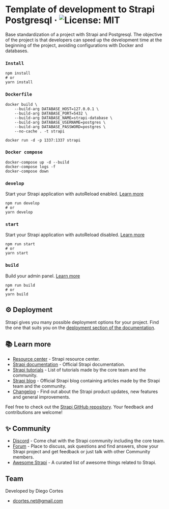 # Template of development to Strapi Postgresql &middot; ![License: MIT](https://img.shields.io/badge/License-MIT-yellow.svg)

Base standardization of a project with Strapi and Postgresql. The objective of the project is that developers can speed up the development time at the beginning of the project, avoiding configurations with Docker and databases.

### `Install`

```
npm install
# or
yarn install
```

### `Dockerfile`

```
docker build \
    --build-arg DATABASE_HOST=127.0.0.1 \
    --build-arg DATABASE_PORT=5432 \
    --build-arg DATABASE_NAME=strapi-database \
    --build-arg DATABASE_USERNAME=postgres \
    --build-arg DATABASE_PASSWORD=postgres \
    --no-cache . -t strapi

docker run -d -p 1337:1337 strapi
```

### `Docker compose`

```
docker-compose up -d --build
docker-compose logs -f
docker-compose down
```

### `develop`

Start your Strapi application with autoReload enabled. [Learn more](https://docs.strapi.io/developer-docs/latest/developer-resources/cli/CLI.html#strapi-develop)

```
npm run develop
# or
yarn develop
```

### `start`

Start your Strapi application with autoReload disabled. [Learn more](https://docs.strapi.io/developer-docs/latest/developer-resources/cli/CLI.html#strapi-start)

```
npm run start
# or
yarn start
```

### `build`

Build your admin panel. [Learn more](https://docs.strapi.io/developer-docs/latest/developer-resources/cli/CLI.html#strapi-build)

```
npm run build
# or
yarn build
```

## ⚙️ Deployment

Strapi gives you many possible deployment options for your project. Find the one that suits you on the [deployment section of the documentation](https://docs.strapi.io/developer-docs/latest/setup-deployment-guides/deployment.html).

## 📚 Learn more

- [Resource center](https://strapi.io/resource-center) - Strapi resource center.
- [Strapi documentation](https://docs.strapi.io) - Official Strapi documentation.
- [Strapi tutorials](https://strapi.io/tutorials) - List of tutorials made by the core team and the community.
- [Strapi blog](https://docs.strapi.io) - Official Strapi blog containing articles made by the Strapi team and the community.
- [Changelog](https://strapi.io/changelog) - Find out about the Strapi product updates, new features and general improvements.

Feel free to check out the [Strapi GitHub repository](https://github.com/strapi/strapi). Your feedback and contributions are welcome!

## ✨ Community

- [Discord](https://discord.strapi.io) - Come chat with the Strapi community including the core team.
- [Forum](https://forum.strapi.io/) - Place to discuss, ask questions and find answers, show your Strapi project and get feedback or just talk with other Community members.
- [Awesome Strapi](https://github.com/strapi/awesome-strapi) - A curated list of awesome things related to Strapi.

## Team

Developed by Diego Cortes

* dcortes.net@gmail.com
